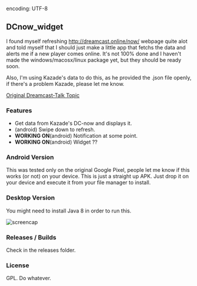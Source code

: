 encoding: UTF-8
## DCnow_widget

I found myself refreshing http://dreamcast.online/now/ webpage quite alot and told myself that I should just make a little app that fetchs the data and alerts me if a new player comes online. It's not 100% done and I haven't made the windows/macosx/linux package yet, but they should be ready soon.

Also, I'm using Kazade's data to do this, as he provided the .json file openly, if there's a problem Kazade, please let me know.

[Original Dreamcast-Talk Topic](https://www.dreamcast-talk.com/forum/viewtopic.php?f=2&t=10266)

### Features 
* Get data from Kazade's DC-now and displays it.
* (android) Swipe down to refresh.
* **WORKING ON**(android) Notification at some point.
* **WORKING ON**(android) Widget ??

### Android Version
This was tested only on the original Google Pixel, people let me know if this works (or not) on your device. This is just a straight up APK. Just drop it on your device and execute it from your file manager to install.

### Desktop Version
You might need to install Java 8 in order to run this.

![screencap](https://lerabot.neocities.org/v02gif.gif)

### Releases / Builds
Check in the releases folder.

### License
GPL. Do whatever.
